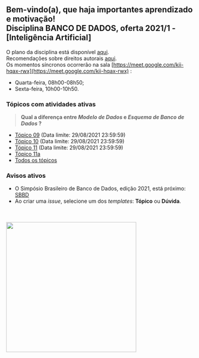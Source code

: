 ## Bem-vindo(a), que haja importantes aprendizado e motivação!<br> Disciplina **BANCO DE DADOS**, oferta 2021/1 - [Inteligência Artificial]

O plano da disciplina está disponível [aqui](./media/bd-2021-1-bia-plano.pdf).<br>
Recomendações sobre direitos autorais [aqui](./media/recomendacao-prograd.pdf).<br>
Os momentos síncronos ocorrerão na sala [https://meet.google.com/kii-hqax-rwx](https://meet.google.com/kii-hqax-rwx) :
- Quarta-feira, 08h00-08h50;
- Sexta-feira, 10h00-10h50.

### Tópicos com atividades ativas

> **Qual a diferença entre *Modelo de Dados* e *Esquema de Banco de Dados* ?**

- [Tópico 09](./topicos/topico-09.md) (Data limite: 29/08/2021 23:59:59)<br>
- [Tópico 10](./topicos/topico-10.md) (Data limite: 29/08/2021 23:59:59)<br>
- [Tópico 11](./topicos/topico-11.md) (Data limite: 29/08/2021 23:59:59)<br>
- [Tópico 11a](./topicos/topico-11a.md)<br>
- [Todos os tópicos](topicos/topicos.md)

### Avisos ativos

- O Simpósio Brasileiro de Banco de Dados, edição 2021, está próximo: [SBBD](https://sbbd.org.br/2021/)
- Ao criar uma *issue*, selecione um dos *templates*: **Tópico** ou **Dúvida**.
<br>
<br>
<img src="./media/franki-chamaki-1K6IQsQbizI-unsplash.jpg" width="350">
